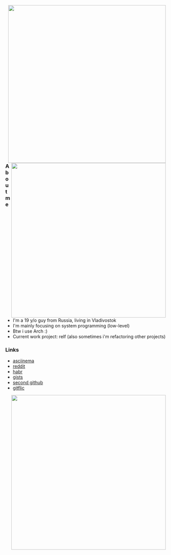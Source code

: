 <!-- 
<img width=100% src="https://capsule-render.vercel.app/api?type=waving&color=gradient&customColorList=27&height=160&section=header&text=Artem%20Mironov&fontSize=35&fontColor=fff&animation=twinkling&fontAlignY=35"/>
-->

<p>
  <table="right">
  <tr>
      <td>
      <img width="495px" align="right" src="https://github-readme-stats.vercel.app/api/top-langs/?username=hulkiedo17&hide=html&layout=compact&hide_border=true&border_radius=0&theme=dark&icon_color=5194f0&bg_color=0d1117" />
      <img width="485px" align="right" src="https://github-readme-stats.vercel.app/api?username=hulkiedo17&hide_border=true&border_radius=0&count_private=false&layout=compact&hide_title=false&show_icons=true&theme=dark&icon_color=5194f0&bg_color=0d1117&include_all_commits=true" />
      </td>
  </tr>
</p>

### About me
- I'm a 19 y/o guy from Russia, living in Vladivostok
- I'm mainly focusing on system programming (low-level)
- Btw i use Arch :)
- Current work project: relf (also sometimes i'm refactoring other projects)

### Links

- [asciinema](https://asciinema.org/~Hulkiedo)
- [reddit](https://www.reddit.com/user/Zmishenko)
- [habr](https://habr.com/ru/users/artem_mironov/)
- [gists](https://gist.github.com/hulkiedo17)
- [second github](https://github.com/hulkiedo19)
- [gitflic](https://gitflic.ru/user/molenay)

<p>
  <table="right">
  <tr>
    <td>
      <img width="485px" align="right" src="https://github-readme-stats.vercel.app/api/wakatime?username=Hulkiedo&theme=github_dark&layout=compact&hide_border=true" />
    </td>
  </tr>
</p>
